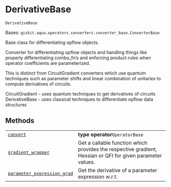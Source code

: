 # DerivativeBase

<span id="undefined" />

`DerivativeBase`

Bases: `qiskit.aqua.operators.converters.converter_base.ConverterBase`

Base class for differentiating opflow objects.

Converter for differentiating opflow objects and handling things like properly differentiating combo\_fn’s and enforcing product rules when operator coefficients are parameterized.

This is distinct from CircuitGradient converters which use quantum techniques such as parameter shifts and linear combination of unitaries to compute derivatives of circuits.

CircuitGradient - uses quantum techniques to get derivatives of circuits DerivativeBase - uses classical techniques to differentiate opflow data structures

## Methods

|                                                                                                                                                                                                                                                             |                                                                                                            |
| ----------------------------------------------------------------------------------------------------------------------------------------------------------------------------------------------------------------------------------------------------------- | ---------------------------------------------------------------------------------------------------------- |
| [`convert`](qiskit.aqua.operators.gradients.DerivativeBase.convert#qiskit.aqua.operators.gradients.DerivativeBase.convert "qiskit.aqua.operators.gradients.DerivativeBase.convert")                                                                         | **type operator**`OperatorBase`                                                                            |
| [`gradient_wrapper`](qiskit.aqua.operators.gradients.DerivativeBase.gradient_wrapper#qiskit.aqua.operators.gradients.DerivativeBase.gradient_wrapper "qiskit.aqua.operators.gradients.DerivativeBase.gradient_wrapper")                                     | Get a callable function which provides the respective gradient, Hessian or QFI for given parameter values. |
| [`parameter_expression_grad`](qiskit.aqua.operators.gradients.DerivativeBase.parameter_expression_grad#qiskit.aqua.operators.gradients.DerivativeBase.parameter_expression_grad "qiskit.aqua.operators.gradients.DerivativeBase.parameter_expression_grad") | Get the derivative of a parameter expression w\.r.t.                                                       |
